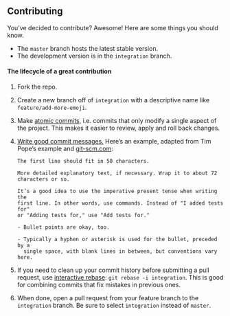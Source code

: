 Contributing
------------

You’ve decided to contribute? Awesome! Here are some things you should know.

- The `master` branch hosts the latest stable version.
- The development version is in the `integration` branch.

#### The lifecycle of a great contribution

1. Fork the repo.

2. Create a new branch off of `integration` with a descriptive name like
   `feature/add-more-emoji`.

3. Make [atomic commits][atomic], i.e. commits that only modify a single aspect
   of the project. This makes it easier to review, apply and roll back changes.

4. [Write good commit messages.][messages] Here’s an example, adapted from Tim
   Pope’s example and [git-scm.com][git-scm]:

   ```
   The first line should fit in 50 characters.

   More detailed explanatory text, if necessary. Wrap it to about 72
   characters or so.

   It’s a good idea to use the imperative present tense when writing the
   first line. In other words, use commands. Instead of "I added tests for"
   or "Adding tests for," use "Add tests for."

   - Bullet points are okay, too.

   - Typically a hyphen or asterisk is used for the bullet, preceded by a
     single space, with blank lines in between, but conventions vary here.

   ```

5. If you need to clean up your commit history before submitting a pull request,
   use [interactive rebase][rebase]: `git rebase -i integration`. This is good
   for combining commits that fix mistakes in previous ones.

6. When done, open a pull request from your feature branch to the `integration`
   branch. Be sure to select `integration` instead of `master`.

[atomic]:   https://en.wikipedia.org/wiki/Atomic_commit#Atomic_Commit_Convention
[messages]: http://tbaggery.com/2008/04/19/a-note-about-git-commit-messages.html
[git-scm]:  http://git-scm.com/book/ch5-2.html
[rebase]:   https://help.github.com/articles/about-git-rebase/
